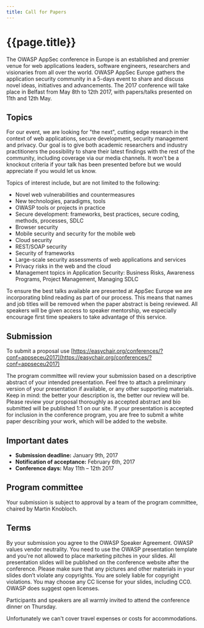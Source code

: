 ```yaml
---
title: Call for Papers
---
```


# {{page.title}}


The OWASP AppSec conference in Europe is an established and premier venue for web applications leaders, software engineers, researchers and visionaries from all over the world. OWASP AppSec Europe gathers the application security community in a 5-days event to share and discuss novel ideas, initiatives and advancements. The 2017 conference will take place in Belfast from May 8th to 12th 2017, with papers/talks presented on 11th and 12th May.
 

## Topics


For our event, we are looking for "the next", cutting edge research in the context of web applications, secure development, security management and privacy. Our goal is to give both academic researchers and industry practitioners the possibility to share their latest findings with the rest of the community, including coverage via our media channels. It won't be a knockout criteria if your talk has been presented before but we would appreciate if you would let us know.  

Topics of interest include, but are not limited to the following:
 
* Novel web vulnerabilities and countermeasures
* New technologies, paradigms, tools
* OWASP tools or projects in practice
* Secure development: frameworks, best practices, secure coding, methods, processes, SDLC
* Browser security
* Mobile security and security for the mobile web
* Cloud security
* REST/SOAP security
* Security of frameworks
* Large-scale security assessments of web applications and services
* Privacy risks in the web and the cloud
* Management topics in Application Security: Business Risks, Awareness Programs, Project Management, Managing SDLC
 
To ensure the best talks available are presented at AppSec Europe we are incorporating blind reading as part of our process.  This means that names and job titles will be removed when the paper abstract is being reviewed.  All speakers will be given access to speaker mentorship, we especially encourage first time speakers to take advantage of this service.  
 
## Submission
 
To submit a proposal use [https://easychair.org/conferences/?conf=appseceu2017](https://easychair.org/conferences/?conf=appseceu2017)
 
The program committee will review your submission based on a descriptive abstract of your intended presentation. Feel free to attach a preliminary version of your presentation if available, or any other supporting materials. Keep in mind: the better your description is, the better our review will be. Please review your proposal thoroughly as accepted abstract and bio submitted will be published 1:1 on our site. If your presentation is accepted for inclusion in the conference program, you are free to submit a white paper describing your work, which will be added to the website.  
 
## Important dates  
 
* **Submission deadline:** January 9th, 2017  
* **Notification of acceptance:** February 6th, 2017  
* **Conference days:** May 11th  – 12th 2017 

## Program committee

Your submission is subject to approval by a team of the program committee, chaired by Martin Knobloch.   
 
## Terms  

By your submission you agree to the OWASP Speaker Agreement. OWASP values vendor neutrality. You need to use the OWASP presentation template and you're not allowed to place marketing pitches in your slides. All presentation slides will be published on the conference website after the conference. Please make sure that any pictures and other materials in your slides don’t violate any copyrights. You are solely liable for copyright violations. You may choose any CC license for your slides, including CC0. OWASP does suggest open licenses.  

Participants and speakers are all warmly invited to attend the conference dinner on Thursday.  

Unfortunately we can't cover travel expenses or costs for accommodations.
 


